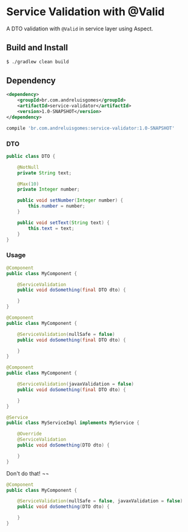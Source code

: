 # Service Validation with @Valid

A DTO validation with `@Valid` in service layer using Aspect.


## Build and Install

```bash
$ ./gradlew clean build
```

## Dependency

```xml
<dependency>
    <groupId>br.com.andreluisgomes</groupId>
    <artifactId>service-validator</artifactId>
    <version>1.0-SNAPSHOT</version>
</dependency>
```

```groovy
compile 'br.com.andreluisgomes:service-validator:1.0-SNAPSHOT'
```

### DTO

```java
public class DTO {

    @NotNull
    private String text;

    @Max(10)
    private Integer number;

    public void setNumber(Integer number) {
        this.number = number;
    }

    public void setText(String text) {
        this.text = text;
    }
}
```
### Usage

```java
@Component
public class MyComponent {

    @ServiceValidation
    public void doSomething(final DTO dto) {

    }
}
```

```java
@Component
public class MyComponent {

    @ServiceValidation(nullSafe = false)
    public void doSomething(final DTO dto) {

    }
}
```

```java
@Component
public class MyComponent {

    @ServiceValidation(javaxValidation = false)
    public void doSomething(final DTO dto) {

    }
}
```

```java
@Service
public class MyServiceImpl implements MyService {

    @Override
    @ServiceValidation
    public void doSomething(DTO dto) {

    }
}
```

Don't do that! ¬¬

```java
@Component
public class MyComponent {

    @ServiceValidation(nullSafe = false, javaxValidation = false)
    public void doSomething(DTO dto) {

    }
}
```


